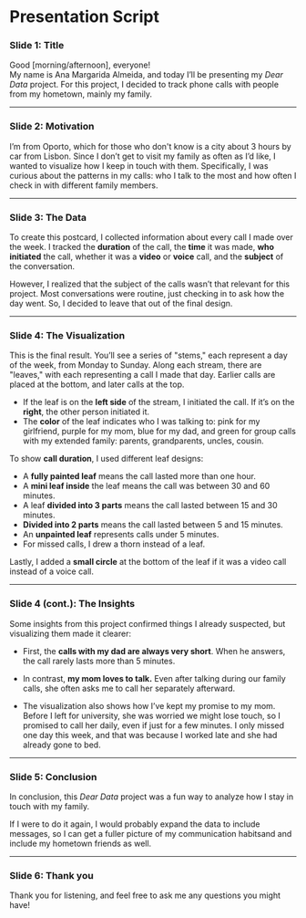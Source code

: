 # Presentation Script

### Slide 1: Title
Good [morning/afternoon], everyone!  
My name is Ana Margarida Almeida, and today I’ll be presenting my *Dear Data* project. For this project, I decided to track phone calls with people from my hometown, mainly my family.

---

### Slide 2: Motivation
I’m from Oporto, which for those who don't know is a city about 3 hours by car from Lisbon. Since I don’t get to visit my family as often as I’d like, I wanted to visualize how I keep in touch with them. Specifically, I was curious about the patterns in my calls: who I talk to the most and how often I check in with different family members.

---

### Slide 3: The Data
To create this postcard, I collected information about every call I made over the week. I tracked the **duration** of the call, the **time** it was made, **who initiated** the call, whether it was a **video** or **voice** call, and the **subject** of the conversation.

However, I realized that the subject of the calls wasn’t that relevant for this project. Most conversations were routine, just checking in to ask how the day went. So, I decided to leave that out of the final design.

---

### Slide 4: The Visualization
This is the final result. You’ll see a series of "stems," each represent a day of the week, from Monday to Sunday. Along each stream, there are "leaves," with each representing a call I made that day. Earlier calls are placed at the bottom, and later calls at the top.

- If the leaf is on the **left side** of the stream, I initiated the call. If it’s on the **right**, the other person initiated it. 
- The **color** of the leaf indicates who I was talking to: pink for my girlfriend, purple for my mom, blue for my dad, and green for group calls with my extended family: parents, grandparents, uncles, cousin.

To show **call duration**, I used different leaf designs:
- A **fully painted leaf** means the call lasted more than one hour.
- A **mini leaf inside** the leaf means the call was between 30 and 60 minutes.
- A leaf **divided into 3 parts** means the call lasted between 15 and 30 minutes.
- **Divided into 2 parts** means the call lasted between 5 and 15 minutes.
- An **unpainted leaf** represents calls under 5 minutes.
- For missed calls, I drew a thorn instead of a leaf.

Lastly, I added a **small circle** at the bottom of the leaf if it was a video call instead of a voice call.

---

### Slide 4 (cont.): The Insights
Some insights from this project confirmed things I already suspected, but visualizing them made it clearer:

- First, the **calls with my dad are always very short**. When he answers, the call rarely lasts more than 5 minutes.

- In contrast, **my mom loves to talk.** Even after talking during our family calls, she often asks me to call her separately afterward.

- The visualization also shows how I’ve kept my promise to my mom. Before I left for university, she was worried we might lose touch, so I promised to call her daily, even if just for a few minutes. I only missed one day this week, and that was because I worked late and she had already gone to bed.

---

### Slide 5: Conclusion
In conclusion, this *Dear Data* project was a fun way to analyze how I stay in touch with my family.

If I were to do it again, I would probably expand the data to include messages, so I can get a fuller picture of my communication habitsand and include my hometown friends as well.

---

### Slide 6: Thank you

Thank you for listening, and feel free to ask me any questions you might have!
